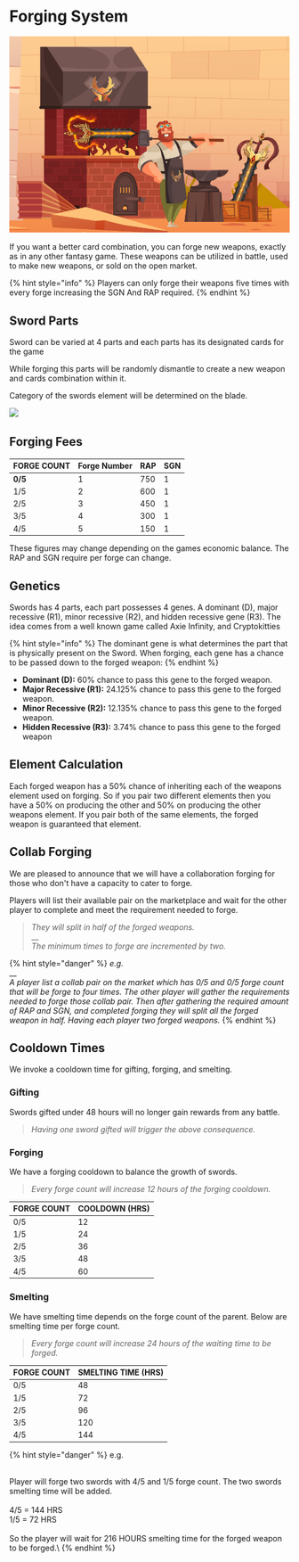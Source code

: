 # Forging System

![](../.gitbook/assets/forge.jpg)

If you want a better card combination, you can forge new weapons, exactly as in any other fantasy game. These weapons can be utilized in battle, used to make new weapons, or sold on the open market.

{% hint style="info" %}
Players can only forge their weapons five times with every forge increasing the SGN And RAP required.
{% endhint %}

## Sword Parts

Sword can be varied at 4 parts and each parts has its designated cards for the game

While forging this parts will be randomly dismantle to create a new weapon and cards combination within it.

Category of the swords element will be determined on the blade.

![](../.gitbook/assets/273003254\_462047952071439\_9035256204137697450\_n.png)

## **Forging Fees**

| FORGE COUNT | Forge Number | RAP | SGN |
| ----------- | ------------ | --- | --- |
| **0/5**     | 1            | 750 | 1   |
| 1/5         | 2            | 600 | 1   |
| 2/5         | 3            | 450 | 1   |
| 3/5         | 4            | 300 | 1   |
| 4/5         | 5            | 150 | 1   |

These figures may change depending on the games economic balance. The RAP and SGN require per forge can change.

## **Genetics**

Swords has 4 parts, each part possesses 4 genes. A dominant (D), major recessive (R1), minor recessive (R2), and hidden recessive gene (R3). The idea comes from a well known game called Axie Infinity, and Cryptokitties

{% hint style="info" %}
The dominant gene is what determines the part that is physically present on the Sword. When forging, each gene has a chance to be passed down to the forged weapon:
{% endhint %}

* **Dominant (D):** 60% chance to pass this gene to the forged weapon.
* **Major Recessive (R1):** 24.125% chance to pass this gene to the forged weapon.
* **Minor Recessive (R2):** 12.135% chance to pass this gene to the forged weapon.
* **Hidden Recessive (R3):** 3.74% chance to pass this gene to the forged weapon

## Element Calculation

Each forged weapon has a 50% chance of inheriting each of the weapons element used on forging. So if you pair two different elements then you have a 50% on producing the other and 50% on producing the other weapons element. If you pair both of the same elements, the forged weapon is guaranteed that element.

## Collab Forging

We are pleased to announce that we will have a collaboration forging for those who don't have a capacity to cater to forge.

Players will list their available pair on the marketplace and wait for the other player to complete and meet the requirement needed to forge.

> _They will split in half of the forged weapons._\
> \_\_\
> _The minimum times to forge are incremented by two._

{% hint style="danger" %}
_e.g._\
\_\_\
_A player list a collab pair on the market which has 0/5 and 0/5 forge count that will be forge to four times. The other player will gather the requirements needed to forge those collab pair. Then after gathering the required amount of RAP and SGN, and completed forging they will split all the forged weapon in half. Having each player two forged weapons._
{% endhint %}

## Cooldown Times

We invoke a cooldown time for gifting, forging, and smelting.

### Gifting

Swords gifted under 48 hours will no longer gain rewards from any battle.

> _Having one sword gifted will trigger the above consequence._

### Forging

We have a forging cooldown to balance the growth of swords.

> _Every forge count will increase 12 hours of the forging cooldown._

| FORGE COUNT | COOLDOWN (HRS) |
| ----------- | -------------- |
| 0/5         | 12             |
| 1/5         | 24             |
| 2/5         | 36             |
| 3/5         | 48             |
| 4/5         | 60             |

### Smelting

We have smelting time depends on the forge count of the parent. Below are smelting time per forge count.

> _Every forge count will increase 24 hours of the waiting time to be forged._

| FORGE COUNT | SMELTING TIME (HRS) |
| ----------- | ------------------- |
| 0/5         | 48                  |
| 1/5         | 72                  |
| 2/5         | 96                  |
| 3/5         | 120                 |
| 4/5         | 144                 |

{% hint style="danger" %}
e.g.

\
Player will forge two swords with 4/5 and 1/5 forge count. The two swords smelting time will be added.\
\
4/5 = 144 HRS\
1/5 = 72 HRS\
\
So the player will wait for 216 HOURS smelting time for the forged weapon to be forged.\\
{% endhint %}
